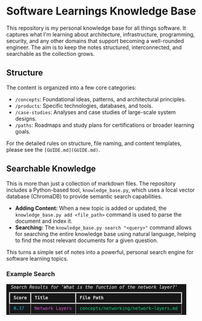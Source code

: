 # Software Learnings Knowledge Base

This repository is my personal knowledge base for all things software. It captures what I'm learning about architecture, infrastructure, programming, security, and any other domains that support becoming a well-rounded engineer. The aim is to keep the notes structured, interconnected, and searchable as the collection grows.

## Structure

The content is organized into a few core categories:

-   `/concepts`: Foundational ideas, patterns, and architectural principles.
-   `/products`: Specific technologies, databases, and tools.
-   `/case-studies`: Analyses and case studies of large-scale system designs.
-   `/paths`: Roadmaps and study plans for certifications or broader learning goals.

For the detailed rules on structure, file naming, and content templates, please see the `[GUIDE.md](GUIDE.md)`.

## Searchable Knowledge

This is more than just a collection of markdown files. The repository includes a Python-based tool, `knowledge_base.py`, which uses a local vector database (ChromaDB) to provide semantic search capabilities.

-   **Adding Content:** When a new topic is added or updated, the `knowledge_base.py add <file_path>` command is used to parse the document and index it.
-   **Searching:** The `knowledge_base.py search "<query>"` command allows for searching the entire knowledge base using natural language, helping to find the most relevant documents for a given question.

This turns a simple set of notes into a powerful, personal search engine for software learning topics.

### Example Search

![Example Search Result](assets/search_example.png)
